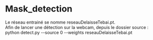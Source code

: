 # Mask_detection
Le réseau entrainé se nomme reseauDelaisseTebai.pt. </br>
Afin de lancer une détection sur la webcam, depuis le dossier source :
python detect.py --source 0 --weights reseauDelaisseTebai.pt
